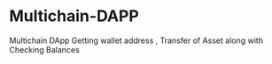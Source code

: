 # Multichain-DAPP
Multichain DApp Getting wallet address , Transfer of Asset along with Checking Balances
